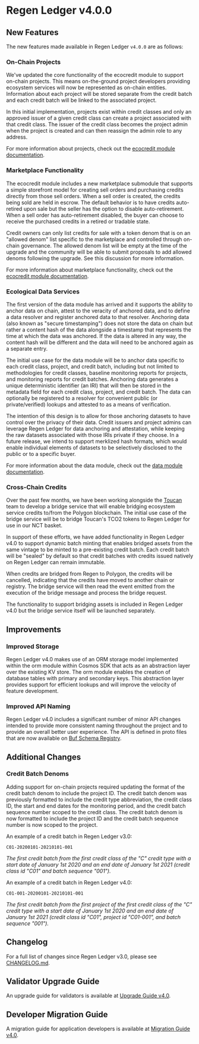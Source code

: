 # Regen Ledger v4.0.0

## New Features

The new features made available in Regen Ledger `v4.0.0` are as follows:

### On-Chain Projects

We've updated the core functionality of the ecocredit module to support on-chain projects. This means on-the-ground project developers providing ecosystem services will now be represented as on-chain entities. Information about each project will be stored separate from the credit batch and each credit batch will be linked to the associated project.

In this initial implementation, projects exist within credit classes and only an approved issuer of a given credit class can create a project associated with that credit class. The issuer of the credit class becomes the project admin when the project is created and can then reassign the admin role to any address.

For more information about projects, check out the [ecocredit module documentation](https://docs.regen.network/modules/ecocredit/).

### Marketplace Functionality

The ecocredit module includes a new marketplace submodule that supports a simple storefront model for creating sell orders and purchasing credits directly from those sell orders. When a sell order is created, the credits being sold are held in escrow. The default behavior is to have credits auto-retired upon sale but the seller has the option to disable auto-retirement. When a sell order has auto-retirement disabled, the buyer can choose to receive the purchased credits in a retired or tradable state.

Credit owners can only list credits for sale with a token denom that is on an "allowed denom" list specific to the marketplace and controlled through on-chain governance. The allowed denom list will be empty at the time of the upgrade and the community will be able to submit proposals to add allowed denoms following the upgrade. See this discussion for more information.

For more information about marketplace functionality, check out the [ecocredit module documentation](https://docs.regen.network/modules/ecocredit/).

### Ecological Data Services

The first version of the data module has arrived and it supports the ability to anchor data on chain, attest to the veracity of anchored data, and to define a data resolver and register anchored data to that resolver. Anchoring data (also known as "secure timestamping") does not store the data on chain but rather a content hash of the data alongside a timestamp that represents the time at which the data was anchored. If the data is altered in any way, the content hash will be different and the data will need to be anchored again as a separate entry.

The initial use case for the data module will be to anchor data specific to each credit class, project, and credit batch, including but not limited to methodologies for credit classes, baseline monitoring reports for projects, and monitoring reports for credit batches. Anchoring data generates a unique deterministic identifier (an IRI) that will then be stored in the metadata field for each credit class, project, and credit batch. The data can optionally be registered to a resolver for convenient public (or private/verified) lookups and attested to as a means of verification.

The intention of this design is to allow for those anchoring datasets to have control over the privacy of their data. Credit issuers and project admins can leverage Regen Ledger for data anchoring and attestation, while keeping the raw datasets associated with those IRIs private if they choose. In a future release, we intend to support merklized hash formats, which would enable individual elements of datasets to be selectively disclosed to the public or to a specific buyer.

For more information about the data module, check out the [data module documentation](https://docs.regen.network/modules/data/).

### Cross-Chain Credits

Over the past few months, we have been working alongside the [Toucan](https://toucan.earth/) team to develop a bridge service that will enable bridging ecosystem service credits to/from the Polygon blockchain. The initial use case of the bridge service will be to bridge Toucan's TCO2 tokens to Regen Ledger for use in our NCT basket.

In support of these efforts, we have added functionality in Regen Ledger v4.0 to support dynamic batch minting that enables bridged assets from the same vintage to be minted to a pre-existing credit batch. Each credit batch will be "sealed" by default so that credit batches with credits issued natively on Regen Ledger can remain immutable.

When credits are bridged from Regen to Polygon, the credits will be cancelled, indicating that the credits have moved to another chain or registry. The bridge service will then read the event emitted from the execution of the bridge message and process the bridge request.

The functionality to support bridging assets is included in Regen Ledger v4.0 but the bridge service itself will be launched separately.

## Improvements

### Improved Storage

Regen Ledger v4.0 makes use of an ORM storage model implemented within the orm module within Cosmos SDK that acts as an abstraction layer over the existing KV store. The orm module enables the creation of database tables with primary and secondary keys. This abstraction layer provides support for efficient lookups and will improve the velocity of feature development.

### Improved API Naming

Regen Ledger v4.0 includes a significant number of minor API changes intended to provide more consistent naming throughout the project and to provide an overall better user experience. The API is defined in proto files that are now available on [Buf Schema Registry](https://buf.build/regen/regen-ledger).

## Additional Changes

### Credit Batch Denoms

Adding support for on-chain projects required updating the format of the credit batch denom to include the project ID. The credit batch denom was previously formatted to include the credit type abbreviation, the credit class ID, the start and end dates for the monitoring period, and the credit batch sequence number scoped to the credit class. The credit batch denom is now formatted to include the project ID and the credit batch sequence number is now scoped to the project.

An example of a credit batch in Regen Ledger v3.0:

```
C01-20200101-20210101-001
```

*The first credit batch from the first credit class of the "C" credit type with a start date of January 1st 2020 and an end date of January 1st 2021 (credit class id "C01" and batch sequence "001").*

An example of a credit batch in Regen Ledger v4.0:

```
C01-001-20200101-20210101-001
```

*The first credit batch from the first project of the first credit class of the "C" credit type with a start date of January 1st 2020 and an end date of January 1st 2021 (credit class id "C01", project id "C01-001", and batch sequence "001").*

## Changelog

For a full list of changes since Regen Ledger v3.0, please see [CHANGELOG.md](./CHANGELOG.md).

## Validator Upgrade Guide

An upgrade guide for validators is available at [Upgrade Guide v4.0](https://docs.regen.network/validators/upgrades/v4.0-upgrade.html).

## Developer Migration Guide

A migration guide for application developers is available at [Migration Guide v4.0](https://docs.regen.network/ledger/migrations/v4.0-migration.html).
